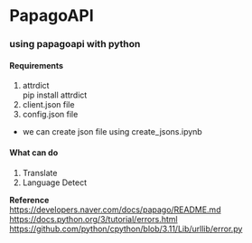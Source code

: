 # PapagoAPI
### using papagoapi with python

#### Requirements 
1. attrdict   
    pip install attrdict 
2. client.json file 
3. config.json file 

* we can create json file using create_jsons.ipynb

#### What can do 
1. Translate 
2. Language Detect   
   
   
**Reference**   
https://developers.naver.com/docs/papago/README.md   
https://docs.python.org/3/tutorial/errors.html   
https://github.com/python/cpython/blob/3.11/Lib/urllib/error.py
